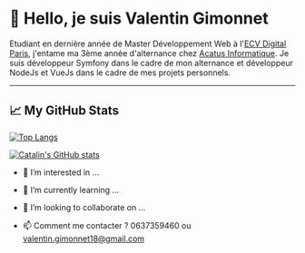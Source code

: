 # 👋 Hello, je suis Valentin Gimonnet
Etudiant en dernière année de Master Développement Web à l'[ECV Digital Paris](https://www.ecv.fr/), j'entame ma 3ème année d'alternance chez [Acatus Informatique](https://www.acatus.fr/).
Je suis développeur Symfony dans le cadre de mon alternance et développeur NodeJs et VueJs dans le cadre de mes projets personnels.

---

## &#x1f4c8; My GitHub Stats

[![Top Langs](https://github-readme-stats.vercel.app/api/top-langs/?username=vgimonnet&hide=java,html,css&theme=tokyonight)](https://github.com/anuraghazra/github-readme-stats)

[![Catalin's GitHub stats](https://github-readme-stats.vercel.app/api?username=vgimonnet&theme=tokyonight)](https://github.com/anuraghazra/github-readme-stats)

- 👀 I’m interested in ...
- 🌱 I’m currently learning ...
- 💞️ I’m looking to collaborate on ...

- 📫 Comment me contacter ?
0637359460 ou valentin.gimonnet18@gmail.com

<!---
vgimonnet/vgimonnet is a ✨ special ✨ repository because its `README.md` (this file) appears on your GitHub profile.
You can click the Preview link to take a look at your changes.
--->
